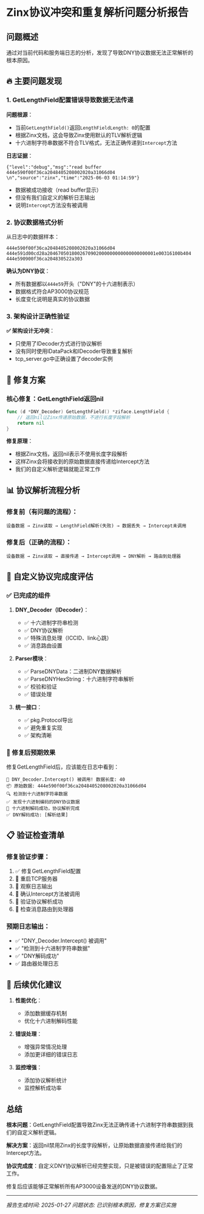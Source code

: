 # Zinx协议冲突和重复解析问题分析报告

## 问题概述

通过对当前代码和服务端日志的分析，发现了导致DNY协议数据无法正常解析的根本原因。

## 🔥 主要问题发现

### 1. **GetLengthField配置错误导致数据无法传递**

**问题根源**：
- 当前`GetLengthField()`返回`LengthFieldLength: 0`的配置
- 根据Zinx文档，这会导致Zinx使用默认的TLV解析逻辑
- 十六进制字符串数据不符合TLV格式，无法正确传递到`Intercept`方法

**日志证据**：
```
{"level":"debug","msg":"read buffer 444e590f00f36ca2048405208002020a31066d04 \n","source":"zinx","time":"2025-06-03 01:14:59"}
```
- 数据被成功接收（read buffer显示）
- 但没有我们自定义的解析日志输出
- 说明`Intercept`方法没有被调用

### 2. **协议数据格式分析**

从日志中的数据样本：
```
444e590f00f36ca2048405208002020a31066d04
444e591d00cd28a2046705018002670902000000000000000000001e00316100b404
444e590900f36ca204830522a303
```

**确认为DNY协议**：
- 所有数据都以`444e59`开头（"DNY"的十六进制表示）
- 数据格式符合AP3000协议规范
- 长度变化说明是真实的协议数据

### 3. **架构设计正确性验证**

**✅ 架构设计无冲突**：
- 只使用了IDecoder方式进行协议解析
- 没有同时使用IDataPack和IDecoder导致重复解析
- tcp_server.go中正确设置了decoder实例

## 🔧 修复方案

### 核心修复：GetLengthField返回nil

```go
func (d *DNY_Decoder) GetLengthField() *ziface.LengthField {
    // 返回nil让Zinx传递原始数据，不进行长度字段解析
    return nil
}
```

**修复原理**：
- 根据Zinx文档，返回nil表示不使用长度字段解析
- 这样Zinx会将接收到的原始数据直接传递给Intercept方法
- 我们的自定义解析逻辑就能正常工作

## 📊 协议解析流程分析

### 修复前（有问题的流程）：
```
设备数据 → Zinx读取 → LengthField解析(失败) → 数据丢失 → Intercept未调用
```

### 修复后（正确的流程）：
```
设备数据 → Zinx读取 → 直接传递 → Intercept调用 → DNY解析 → 路由到处理器
```

## 🎯 自定义协议完成度评估

### ✅ 已完成的组件

1. **DNY_Decoder（IDecoder）**：
   - ✅ 十六进制字符串检测
   - ✅ DNY协议解析
   - ✅ 特殊消息处理（ICCID、link心跳）
   - ✅ 消息路由设置

2. **Parser模块**：
   - ✅ ParseDNYData：二进制DNY数据解析
   - ✅ ParseDNYHexString：十六进制字符串解析
   - ✅ 校验和验证
   - ✅ 错误处理

3. **统一接口**：
   - ✅ pkg.Protocol导出
   - ✅ 避免重复实现
   - ✅ 架构清晰

### 🔧 修复后预期效果

修复GetLengthField后，应该能在日志中看到：
```
🔧 DNY_Decoder.Intercept() 被调用! 数据长度: 40
📦 原始数据: 444e590f00f36ca2048405208002020a31066d04
🔍 检测到十六进制字符串数据
✅ 发现十六进制编码的DNY协议数据
🔄 十六进制解码成功，协议解析完成
✅ DNY解码成功: [解析结果]
```

## 📋 验证检查清单

### 修复验证步骤：
1. ✅ 修复GetLengthField配置
2. 🔄 重启TCP服务器
3. 🔄 观察日志输出
4. 🔄 确认Intercept方法被调用
5. 🔄 验证协议解析成功
6. 🔄 检查消息路由到处理器

### 预期日志输出：
- ✅ "DNY_Decoder.Intercept() 被调用"
- ✅ "检测到十六进制字符串数据"  
- ✅ "DNY解码成功"
- ✅ 路由器处理日志

## 🚀 后续优化建议

1. **性能优化**：
   - 添加数据缓存机制
   - 优化十六进制解码性能

2. **错误处理**：
   - 增强异常情况处理
   - 添加更详细的错误日志

3. **监控增强**：
   - 添加协议解析统计
   - 监控解析成功率

## 总结

**根本问题**：GetLengthField配置导致Zinx无法正确传递十六进制字符串数据到我们的自定义解析逻辑。

**解决方案**：返回nil禁用Zinx的长度字段解析，让原始数据直接传递给我们的Intercept方法。

**协议完成度**：自定义DNY协议解析已经完整实现，只是被错误的配置阻止了正常工作。

修复后应该能够正常解析所有AP3000设备发送的DNY协议数据。

---
*报告生成时间: 2025-01-27*
*问题状态: 已识别根本原因，修复方案已实施* 